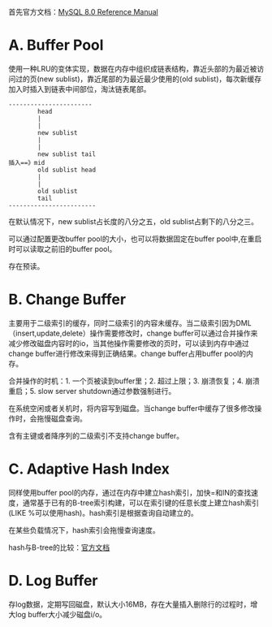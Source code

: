 首先官方文档：[MySQL 8.0 Reference Manual](https://dev.mysql.com/doc/refman/8.0/en/innodb-in-memory-structures.html)

# A. Buffer Pool
使用一种LRU的变体实现，数据在内存中组织成链表结构，靠近头部的为最近被访问过的页(new sublist)，靠近尾部的为最近最少使用的(old sublist)，每次新缓存加入时插入到链表中间部位，淘汰链表尾部。
```
-----------------------
        head
        |
        |
        new sublist
        |
        |
        new sublist tail
插入==》mid
        old sublist head
        |
        |
        old sublist
        tail
------------------------
```

在默认情况下，new sublist占长度的八分之五，old sublist占剩下的八分之三。

可以通过配置更改buffer pool的大小，也可以将数据固定在buffer pool中,在重启时可以读取之前旧的buffer pool。

存在预读。

# B. Change Buffer
主要用于二级索引的缓存，同时二级索引的内容未缓存。当二级索引因为DML（insert,update,delete）操作需要修改时，change buffer可以通过合并操作来减少修改磁盘内容时的io，当其他操作需要修改的页时，可以读到内存中通过change buffer进行修改来得到正确结果。change buffer占用buffer pool的内存。

合并操作的时机：1. 一个页被读到buffer里；2. 超过上限；3. 崩溃恢复；4. 崩溃重启；5. slow server shutdown通过参数强制进行。

在系统空闲或者关机时，将内容写到磁盘。当change buffer中缓存了很多修改操作时，会拖慢磁盘查询。

含有主键或者降序列的二级索引不支持change buffer。

# C. Adaptive Hash Index
同样使用buffer pool的内存，通过在内存中建立hash索引，加快=和IN的查找速度，通常基于已有的B-tree索引构建，可以在索引键的任意长度上建立hash索引(LIKE %可以使用hash)。hash索引是根据查询自动建立的。

在某些负载情况下，hash索引会拖慢查询速度。

hash与B-tree的比较：[官方文档](https://dev.mysql.com/doc/refman/8.0/en/index-btree-hash.html)

# D. Log Buffer
存log数据，定期写回磁盘，默认大小16MB，存在大量插入删除行的过程时，增大log buffer大小减少磁盘i/o。

